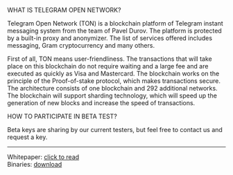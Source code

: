 WHAT IS TELEGRAM OPEN NETWORK?

Telegram Open Network (TON) is a blockchain platform of Telegram instant messaging system from the team of Pavel Durov.
The platform is protected by a built-in proxy and anonymizer. The list of services offered includes messaging, Gram cryptocurrency 
and many others.

First of all, TON means user-friendliness. The transactions that will take place on this blockchain do not require waiting and 
a large fee and are executed as quickly as Visa and Mastercard. The blockchain works on the principle of the Proof-of-stake protocol,
which makes transactions secure. The architecture consists of one blockchain and 292 additional networks. The blockchain will support 
sharding technology, which will speed up the generation of new blocks and increase the speed of transactions.

HOW TO PARTICIPATE IN BETA TEST?

Beta keys are sharing by our current testers, but feel free to contact us and request a key.

<hr>

Whitepaper: <a href="https://tonbeta.io/gNQ7e9z3lCGi519Wz8mmC0Kg8aA0goeZKAQ802vo.pdf">click to read</a><br>
Binaries: <a href="https://github.com/TON-beta/TONbinaries">download</a>
